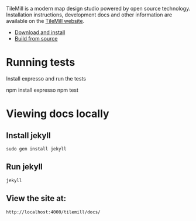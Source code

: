 TileMill is a modern map design studio powered by open source technology.
Installation instructions, development docs and other information are available
on the [TileMill website](http://mapbox.com/tilemill).

- [Download and install](http://mapbox.com/tilemill/download/)
- [Build from source](http://mapbox.com/tilemill/docs/source/)

# Running tests

Install expresso and run the tests

   npm install expresso
   npm test

# Viewing docs locally

## Install jekyll

    sudo gem install jekyll

## Run jekyll

    jekyll

## View the site at:

    http://localhost:4000/tilemill/docs/
